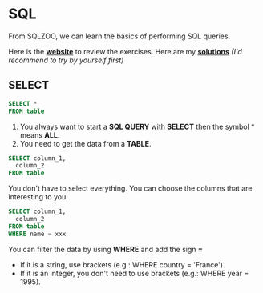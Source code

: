 # SQL

From SQLZOO, we can learn the basics of performing SQL queries.

Here is the **[website](https://sqlzoo.net/wiki/SQL_Tutorial)** to review the exercises.
Here are my **[solutions](https://github.com/bautret/Tutorials/tree/main/SQL/SQLZOO)** *(I'd recommend to try by yourself first)*

## SELECT

```sql
SELECT *
FROM table
```

1. You always want to start a **SQL QUERY** with **SELECT** then the symbol * means **ALL**.
2. You need to get the data from a **TABLE**.

```sql
SELECT column_1,
  column_2
FROM table
```

You don't have to select everything. You can choose the columns that are interesting to you.

```sql
SELECT column_1, 
  column_2
FROM table
WHERE name = xxx
```

You can filter the data by using **WHERE** and add the sign **=**
- If it is a string, use brackets (e.g.: WHERE country = 'France').
- If it is an integer, you don't need to use brackets (e.g.: WHERE year = 1995).


